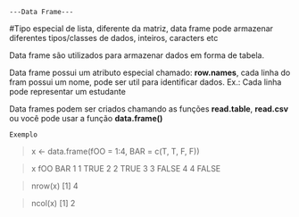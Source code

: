    
    ---Data Frame---
    
#Tipo especial de lista, diferente da matriz, data frame pode armazenar diferentes tipos/classes de dados, inteiros, caracters etc 

Data frame são utilizados para armazenar dados em forma de tabela.

Data frame possui um atributo especial chamado: **row.names**, cada linha do fram possui um nome, pode ser util para identificar dados. Ex.: Cada linha pode representar um estudante


Data frames podem ser criados chamando as funções **read.table**, **read.csv** ou você pode usar a função **data.frame()** 

    Exemplo
> x <- data.frame(fOO = 1:4, BAR = c(T, T, F, F))

> x
  fOO   BAR
1   1  TRUE
2   2  TRUE
3   3 FALSE
4   4 FALSE

>nrow(x)
[1] 4

>ncol(x)
[1] 2